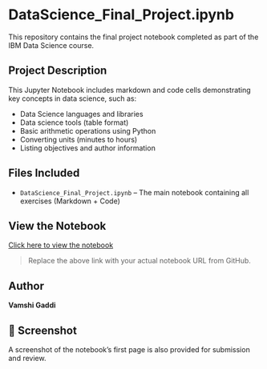 # DataScience_Final_Project.ipynb

This repository contains the final project notebook completed as part of the IBM Data Science course.

##  Project Description

This Jupyter Notebook includes markdown and code cells demonstrating key concepts in data science, such as:

- Data Science languages and libraries
- Data science tools (table format)
- Basic arithmetic operations using Python
- Converting units (minutes to hours)
- Listing objectives and author information

##  Files Included

- `DataScience_Final_Project.ipynb` – The main notebook containing all exercises (Markdown + Code)

##  View the Notebook

[Click here to view the notebook]((http://localhost:8888/notebooks/DataScience_Final_Project.ipynb#))

> Replace the above link with your actual notebook URL from GitHub.

##  Author

**Vamshi Gaddi**

## 📸 Screenshot

A screenshot of the notebook’s first page is also provided for submission and review.

